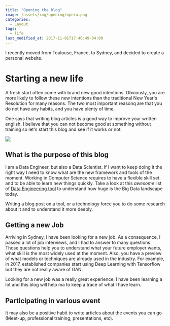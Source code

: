 ```yaml
---
title: "Opening the blog"
image: /assets/img/opening/opera.png
categories:
  - Layout
tags:
  - life
last_modified_at: 2017-11-01T17:46:49-04:00
---
```


I recently moved from Toulouse, France, to Sydney, and decided to create a personal website.

# Starting a new life 

A fresh start often come with brand new good intentions. Obviously, you are more likely to follow these
new intentions than the traditional New Year's Resolution for many reasons. The two most important reasonq
are that you do not have any habits, and you have plenty of time. 

One says that writing blog articles is a good way to improve your written english. I believe that
you can not become good at something without training so let's start this blog and see if it works or not.

![](https://us.sydney.com/sites/international/files/styles/header_slider/public/2016-12/Sydney-Harbour.jpg?itok=QmFhEdGP)

## What is the purpose of this blog

I am a Data Engineer, but also a Data Scientist. If I want to keep doing it the right way I need to know what are the new
framework and tools of the moment. Working in Computer Science requires to have a flexible skill set and to be able to learn
new things quickly. Take a look at this *awesome* list of [Data Engineering tool](https://github.com/igorbarinov/awesome-data-engineering)
to understand how huge is the Big Data landscape today. 

Writing a blog post on a tool, or a technology force you to do some research about it and to understand it
more deeply. 

## Getting a new Job

Arriving in Sydney, I have been looking for a new job. As a consequence, I passed a lot of job interviews, and I had to answer
to many questions. Those questions help you to understand what your future employer wants, what skill is the most widely used
at the moment. Also, you have a preview of what models or techniques are already used in the industry. For example, in
2017, established companies start using Deep Learning with Tensorflow but they are not really aware of GAN.

Looking for a new job was a really great experience, I have been learning a lot and this blog will help ma to keep a
trace of what I have learn.

## Participating in various event

It may also be a positive habit to write articles about the events you can go (Meet-up, professional training,
presentations, etc). 



